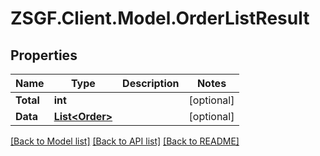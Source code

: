 # ZSGF.Client.Model.OrderListResult

## Properties

Name | Type | Description | Notes
------------ | ------------- | ------------- | -------------
**Total** | **int** |  | [optional] 
**Data** | [**List&lt;Order&gt;**](Order.md) |  | [optional] 

[[Back to Model list]](../../README.md#documentation-for-models) [[Back to API list]](../../README.md#documentation-for-api-endpoints) [[Back to README]](../../README.md)


